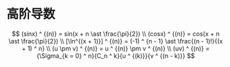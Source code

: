 # 高阶导数

$$
(sinx) ^ {(n)} = sin(x + n \ast \frac{\pi}{2})
\\
(cosx) ^ {(n)} = cos(x + n \ast \frac{\pi}{2})
\\
[\ln^{(x + 1)}] ^ {(n)} = (-1) ^ {n - 1} \ast \frac{(n - 1)!}{(x + 1) ^ n}
\\
(u \pm v) ^ {(n)} = u ^ {(n)} \pm v ^ {(n)}
\\
(uv) ^ {(n)} = {\Sigma_{k = 0} ^ n}{C_n ^ k}{u ^ {(k)}}{v ^ {(n - k)}}
$$



